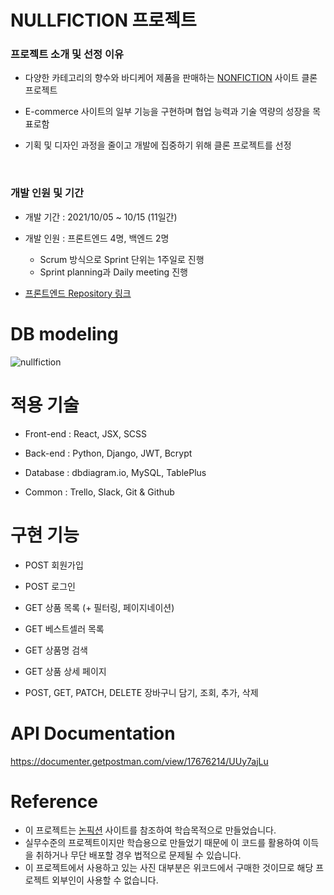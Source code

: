 # NULLFICTION 프로젝트

### 프로젝트 소개 및 선정 이유

- 다양한 카테고리의 향수와 바디케어 제품을 판매하는 [NONFICTION](https://nonfiction.kr/) 사이트 클론 프로젝트

- E-commerce 사이트의 일부 기능을 구현하며 협업 능력과 기술 역량의 성장을 목표로함

- 기획 및 디자인 과정을 줄이고 개발에 집중하기 위해 클론 프로젝트를 선정
<br>

### 개발 인원 및 기간

- 개발 기간 : 2021/10/05 ~ 10/15 (11일간)

- 개발 인원 : 프론트엔드 4명, 백엔드 2명
  - Scrum 방식으로 Sprint 단위는 1주일로 진행
  - Sprint planning과 Daily meeting 진행
  
- [프론트엔드 Repository 링크](https://github.com/wecode-bootcamp-korea/25-1st-NULLFICTION-frontend)



# DB modeling
![nullfiction](https://user-images.githubusercontent.com/72376931/137840014-2d7200a4-69d8-42b2-a91c-4a127283d6f4.png)


# 적용 기술

- Front-end : React, JSX, SCSS

- Back-end : Python, Django, JWT, Bcrypt

- Database : dbdiagram.io, MySQL, TablePlus

- Common : Trello, Slack, Git & Github



# 구현 기능

- POST 회원가입

- POST 로그인

- GET 상품 목록 (+ 필터링, 페이지네이션)

- GET 베스트셀러 목록

- GET 상품명 검색

- GET 상품 상세 페이지

- POST, GET, PATCH, DELETE 장바구니 담기, 조회, 추가, 삭제

  

# API Documentation

https://documenter.getpostman.com/view/17676214/UUy7ajLu



# Reference

- 이 프로젝트는 [논픽션](https://nonfiction.kr/) 사이트를 참조하여 학습목적으로 만들었습니다.
- 실무수준의 프로젝트이지만 학습용으로 만들었기 때문에 이 코드를 활용하여 이득을 취하거나 무단 배포할 경우 법적으로 문제될 수 있습니다.
- 이 프로젝트에서 사용하고 있는 사진 대부분은 위코드에서 구매한 것이므로 해당 프로젝트 외부인이 사용할 수 없습니다.
